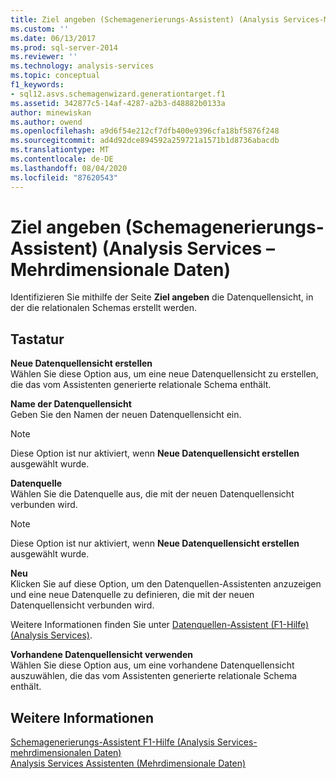 ```yaml
---
title: Ziel angeben (Schemagenerierungs-Assistent) (Analysis Services-Mehrdimensionale Daten) | Microsoft-Dokumentation
ms.custom: ''
ms.date: 06/13/2017
ms.prod: sql-server-2014
ms.reviewer: ''
ms.technology: analysis-services
ms.topic: conceptual
f1_keywords:
- sql12.asvs.schemagenwizard.generationtarget.f1
ms.assetid: 342877c5-14af-4287-a2b3-d48882b0133a
author: minewiskan
ms.author: owend
ms.openlocfilehash: a9d6f54e212cf7dfb400e9396cfa18bf5876f248
ms.sourcegitcommit: ad4d92dce894592a259721a1571b1d8736abacdb
ms.translationtype: MT
ms.contentlocale: de-DE
ms.lasthandoff: 08/04/2020
ms.locfileid: "87620543"
---
```

# <a name="specify-target-schema-generation-wizard-analysis-services---multidimensional-data"></a>Ziel angeben (Schemagenerierungs-Assistent) (Analysis Services – Mehrdimensionale Daten)
  Identifizieren Sie mithilfe der Seite **Ziel angeben** die Datenquellensicht, in der die relationalen Schemas erstellt werden.  
  
## <a name="options"></a>Tastatur  
 **Neue Datenquellensicht erstellen**  
 Wählen Sie diese Option aus, um eine neue Datenquellensicht zu erstellen, die das vom Assistenten generierte relationale Schema enthält.  
  
 **Name der Datenquellensicht**  
 Geben Sie den Namen der neuen Datenquellensicht ein.  
  
> [!NOTE]  
>  Diese Option ist nur aktiviert, wenn **Neue Datenquellensicht erstellen** ausgewählt wurde.  
  
 **Datenquelle**  
 Wählen Sie die Datenquelle aus, die mit der neuen Datenquellensicht verbunden wird.  
  
> [!NOTE]  
>  Diese Option ist nur aktiviert, wenn **Neue Datenquellensicht erstellen** ausgewählt wurde.  
  
 **Neu**  
 Klicken Sie auf diese Option, um den Datenquellen-Assistenten anzuzeigen und eine neue Datenquelle zu definieren, die mit der neuen Datenquellensicht verbunden wird.  
  
 Weitere Informationen finden Sie unter [Datenquellen-Assistent (F1-Hilfe) &#40;Analysis Services&#41;](data-source-wizard-f1-help-analysis-services.md).  
  
 **Vorhandene Datenquellensicht verwenden**  
 Wählen Sie diese Option aus, um eine vorhandene Datenquellensicht auszuwählen, die das vom Assistenten generierte relationale Schema enthält.  
  
## <a name="see-also"></a>Weitere Informationen  
 [Schemagenerierungs-Assistent F1-Hilfe &#40;Analysis Services-mehrdimensionalen Daten&#41;](schema-generation-wizard-f1-help-analysis-services-multidimensional-data.md)   
 [Analysis Services Assistenten &#40;Mehrdimensionale Daten&#41;](analysis-services-wizards-multidimensional-data.md)  
  
  
